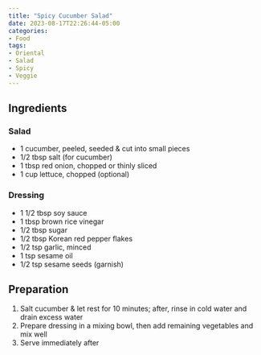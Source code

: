 ```yaml
---
title: "Spicy Cucumber Salad"
date: 2023-08-17T22:26:44-05:00
categories:
- Food
tags:
- Oriental
- Salad
- Spicy
- Veggie
---
```


## Ingredients
### Salad
- 1 cucumber, peeled, seeded & cut into small pieces
- 1/2 tbsp salt (for cucumber)
- 1 tbsp red onion, chopped or thinly sliced
- 1 cup lettuce, chopped (optional)

### Dressing
- 1 1/2 tbsp soy sauce
- 1 tbsp brown rice vinegar
- 1/2 tbsp sugar
- 1/2 tbsp Korean red pepper flakes
- 1/2 tsp garlic, minced
- 1 tsp sesame oil
- 1/2 tsp sesame seeds (garnish)

## Preparation
1. Salt cucumber & let rest for 10 minutes; after, rinse in cold water and drain excess water
2. Prepare dressing in a mixing bowl, then add remaining vegetables and mix well
3. Serve immediately after
